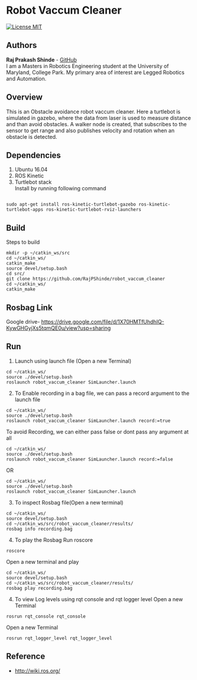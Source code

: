 # Robot Vaccum Cleaner
[![License MIT](https://img.shields.io/badge/License-MIT-brightgreen.svg)](https://github.com/RajPShinde/robot_vaccum_cleaner/blob/master/LICENSE)

## Authors

**Raj Prakash Shinde** - [GitHub](https://github.com/RajPShinde)
<br>I am a Masters in Robotics Engineering student at the University of Maryland, College Park. My primary area of interest are Legged Robotics and Automation. 

## Overview
This is an Obstacle avoidance robot vaccum cleaner. Here a turtlebot is simulated in gazebo, where the data from laser is used to measure distance and than avoid obstacles. A walker node is created, that subscribes to the sensor to get range and also publishes velocity and rotation when an obstacle is detected.

## Dependencies
1. Ubuntu 16.04
2. ROS Kinetic
3. Turtlebot stack
<br> Install by running following command
```

sudo apt-get install ros-kinetic-turtlebot-gazebo ros-kinetic-turtlebot-apps ros-kinetic-turtlebot-rviz-launchers
```

## Build
Steps to build
```
mkdir -p ~/catkin_ws/src
cd ~/catkin_ws/
catkin_make
source devel/setup.bash
cd src/
git clone https://github.com/RajPShinde/robot_vaccum_cleaner
cd ~/catkin_ws/
catkin_make
```
## Rosbag Link
Google drive- https://drive.google.com/file/d/1X70HMTfUhdhIQ-KywGHGyjXs5tqmQE0u/view?usp=sharing

## Run
1. Launch using launch file
(Open a new Terminal)
```
cd ~/catkin_ws/
source ./devel/setup.bash
roslaunch robot_vaccum_cleaner SimLauncher.launch
```
2. To Enable recording in a bag file, we can pass a record argument to the launch file
```
cd ~/catkin_ws/
source ./devel/setup.bash
roslaunch robot_vaccum_cleaner SimLauncher.launch record:=true
```
To avoid Recording, we can either pass false or dont pass any argument at all
```
cd ~/catkin_ws/
source ./devel/setup.bash
roslaunch robot_vaccum_cleaner SimLauncher.launch record:=false
```
OR
```
cd ~/catkin_ws/
source ./devel/setup.bash
roslaunch robot_vaccum_cleaner SimLauncher.launch
```
3. To inspect Rosbag file(Open a new terminal)
```
cd ~/catkin_ws/
source devel/setup.bash
cd ~/catkin_ws/src/robot_vaccum_cleaner/results/
rosbag info recording.bag 
```

4. To play the Rosbag
Run roscore
```
roscore
```
Open a new terminal and play
```
cd ~/catkin_ws/
source devel/setup.bash
cd ~/catkin_ws/src/robot_vaccum_cleaner/results/
rosbag play recording.bag 
```

4. To view Log levels using rqt console and rqt logger level
Open a new Terminal
```
rosrun rqt_console rqt_console
```
Open a new Terminal
```
rosrun rqt_logger_level rqt_logger_level
```

## Reference
* http://wiki.ros.org/